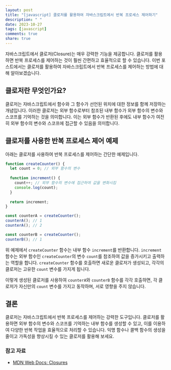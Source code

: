 ```yaml
---
layout: post
title: "[javascript] 클로저를 활용하여 자바스크립트에서 반복 프로세스 제어하기"
description: " "
date: 2023-10-27
tags: [javascript]
comments: true
share: true
---
```


자바스크립트에서 클로저(Closure)는 매우 강력한 기능을 제공합니다. 클로저를 활용하면 반복 프로세스를 제어하는 것이 훨씬 간편하고 효율적으로 할 수 있습니다. 이번 포스트에서는 클로저를 활용하여 자바스크립트에서 반복 프로세스를 제어하는 방법에 대해 알아보겠습니다.

## 클로저란 무엇인가요?

클로저는 자바스크립트에서 함수와 그 함수가 선언된 위치에 대한 정보를 함께 저장하는 개념입니다. 이러한 클로저는 외부 함수로부터 참조된 내부 함수가 외부 함수의 변수와 스코프를 기억하는 것을 의미합니다. 이는 외부 함수가 반환된 후에도 내부 함수가 여전히 외부 함수의 변수와 스코프에 접근할 수 있음을 의미합니다.

## 클로저를 사용한 반복 프로세스 제어 예제

아래는 클로저를 사용하여 반복 프로세스를 제어하는 간단한 예제입니다.

```javascript
function createCounter() {
  let count = 0; // 외부 함수의 변수
  
  function increment() {
    count++; // 외부 함수의 변수에 접근하여 값을 변화시킴
    console.log(count);
  }
  
  return increment;
}

const counterA = createCounter();
counterA(); // 1
counterA(); // 2

const counterB = createCounter();
counterB(); // 1
```

위 예제에서 `createCounter` 함수는 내부 함수 `increment`를 반환합니다. `increment` 함수는 외부 함수인 `createCounter`의 변수 `count`를 참조하여 값을 증가시키고 출력하는 역할을 합니다. `createCounter` 함수를 호출하면 새로운 클로저가 생성되고, 각각의 클로저는 고유한 `count` 변수를 가지게 됩니다.

이렇게 생성된 클로저를 사용하여 `counterA`와 `counterB` 함수를 각각 호출하면, 각 클로저가 자신만의 `count` 변수를 가지고 동작하며, 서로 영향을 주지 않습니다.

## 결론

클로저는 자바스크립트에서 반복 프로세스를 제어하는 강력한 도구입니다. 클로저를 활용하면 외부 함수의 변수와 스코프를 기억하는 내부 함수를 생성할 수 있고, 이를 이용하여 다양한 반복 작업을 효율적으로 처리할 수 있습니다. 익명 함수나 콜백 함수의 생성을 줄이고 가독성을 향상시킬 수 있는 클로저를 활용해 보세요.

### 참고 자료
- [MDN Web Docs: Closures](https://developer.mozilla.org/ko/docs/Web/JavaScript/Guide/Closures)